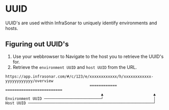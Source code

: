 # UUID

UUID's are used within InfraSonar to uniquely identify environments and hosts.

## Figuring out UUID's

1. Use your webbrowser to Navigate to the host you to retrieve the UUID's for.
2. Retrieve the `environment UUID` and `host UUID` from the URL.

```
https://app.infrasonar.com/#/c/123/e/xxxxxxxxxxxx/h/xxxxxxxxxxxx-yyyyyyyyyyyy/overview
                                     ============   =========================
                                          ▲                      ▲
Environment UUID ─────────────────────────┘                      │
Host UUID ───────────────────────────────────────────────────────┘
```